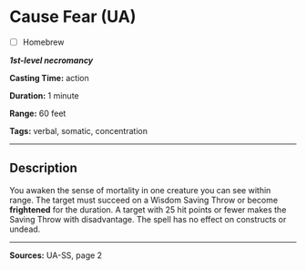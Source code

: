 # Cause Fear (UA)

- [ ] Homebrew

***1st-level necromancy***

**Casting Time:** action

**Duration:** 1 minute

**Range:** 60 feet

**Tags:** verbal, somatic, concentration

---

## Description
You awaken the sense of mortality in one creature you can see within range.
The target must succeed on a Wisdom Saving Throw or become **frightened** for the duration.
A target with 25 hit points or fewer makes the Saving Throw with disadvantage.
The spell has no effect on constructs or undead.

---

**Sources:** UA-SS, page 2
